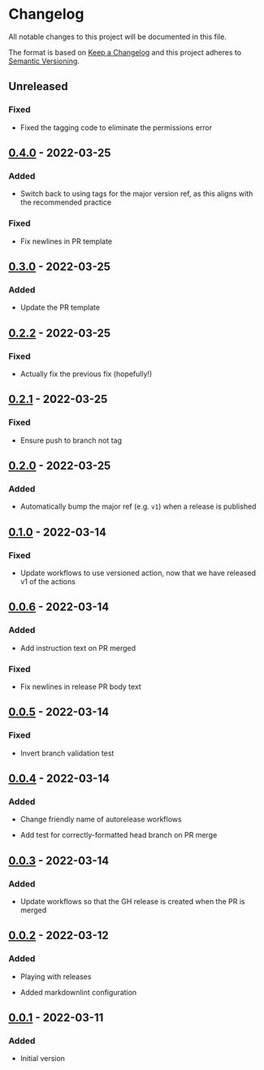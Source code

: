 # Changelog

All notable changes to this project will be documented in this file.

The format is based on [Keep a Changelog](http://keepachangelog.com/)
and this project adheres to [Semantic Versioning](http://semver.org/).

## Unreleased

### Fixed

- Fixed the tagging code to eliminate the permissions error

## [0.4.0] - 2022-03-25

### Added

- Switch back to using tags for the major version ref, as this aligns with the recommended practice

### Fixed

- Fix newlines in PR template

## [0.3.0] - 2022-03-25

### Added

- Update the PR template

## [0.2.2] - 2022-03-25

### Fixed

- Actually fix the previous fix (hopefully!)

## [0.2.1] - 2022-03-25

### Fixed

- Ensure push to branch not tag

## [0.2.0] - 2022-03-25

### Added

- Automatically bump the major ref (e.g. `v1`) when a release is published

## [0.1.0] - 2022-03-14

### Fixed

- Update workflows to use versioned action, now that we have released v1 of the actions

## [0.0.6] - 2022-03-14

### Added

- Add instruction text on PR merged

### Fixed

- Fix newlines in release PR body text

## [0.0.5] - 2022-03-14

### Fixed

- Invert branch validation test

## [0.0.4] - 2022-03-14

### Added

- Change friendly name of autorelease workflows

- Add test for correctly-formatted head branch on PR merge

## [0.0.3] - 2022-03-14

### Added

- Update workflows so that the GH release is created when the PR is merged

## [0.0.2] - 2022-03-12

### Added

- Playing with releases

- Added markdownlint configuration

## [0.0.1] - 2022-03-11

### Added

- Initial version

[0.4.0]: https://github.com/release-flow/keep-a-changelog-action-example/compare/v0.3.0...v0.4.0

[0.3.0]: https://github.com/release-flow/keep-a-changelog-action-example/compare/v0.2.2...v0.3.0

[0.2.2]: https://github.com/release-flow/keep-a-changelog-action-example/compare/v0.2.1...v0.2.2

[0.2.1]: https://github.com/release-flow/keep-a-changelog-action-example/compare/v0.2.0...v0.2.1

[0.2.0]: https://github.com/release-flow/keep-a-changelog-action-example/compare/v0.1.0...v0.2.0

[0.1.0]: https://github.com/release-flow/keep-a-changelog-action-example/compare/v0.0.6...v0.1.0

[0.0.6]: https://github.com/release-flow/keep-a-changelog-action-example/compare/v0.0.5...v0.0.6

[0.0.5]: https://github.com/release-flow/keep-a-changelog-action-example/compare/v0.0.4...v0.0.5

[0.0.4]: https://github.com/release-flow/keep-a-changelog-action-example/compare/v0.0.3...v0.0.4

[0.0.3]: https://github.com/release-flow/keep-a-changelog-action-example/compare/v0.0.2...v0.0.3

[0.0.2]: https://github.com/release-flow/keep-a-changelog-action-example/compare/v0.0.1...v0.0.2

[0.0.1]: https://github.com/release-flow/keep-a-changelog-action-example/releases/tag/v0.0.1
